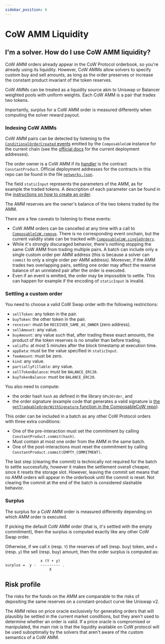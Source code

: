 ```yaml
---
sidebar_position: 6
---
```


# CoW AMM Liquidity

## I'm a solver. How do I use CoW AMM liquidity?

CoW AMM orders already appear in the CoW Protocol orderbook, so you're already using its liquidity.
However, CoW AMMs allow solvers to specify custom buy and sell amounts, as long as the order preserves or increase the constant product invariant of the token reserves. 

CoW AMMs can be treated as a liquidity source akin to Uniswap or Balancer weighted pools with uniform weights.
Each CoW AMM is a pair that trades two tokens.

Importantly, surplus for a CoW AMM order is measured differently when computing the solver reward payout.

### Indexing CoW AMMs

CoW AMM pairs can be detected by listening to the [`ConditionalOrderCreated` events](/cow-protocol/reference/contracts/periphery/composable-cow#indexing) emitted by the `ComposableCoW` instance for the current chain (see the [official docs](/cow-protocol/reference/contracts/periphery) for the current deployment addresses).

The order owner is a CoW AMM if its [handler](/cow-protocol/reference/contracts/periphery/composable-cow#conditionalorderparams) is the contract `ConstantProduct`.
Official deployment addresses for the contracts in this repo can be found in the file [`networks.json`](https://github.com/cowprotocol/cow-amm/blob/3689d24667447ac4882c8bd5d4cbce93ef8a1e86/networks.json).

The field `staticInput` represents the parameters of the AMM, as for example the traded tokens.
A description of each parameter can be found in the [instructions on how to create an order](#constantproduct-static-input).

The AMM reserves are the owner's balance of the two tokens traded by the AMM.

There are a few caveats to listening to these events:
- CoW AMM orders can be cancelled at any time with a call to [`ComposableCoW.remove`](/cow-protocol/reference/contracts/periphery/composable-cow#remove).
  There is no corresponding event onchain, but the current validity state can be tracked with [`ComposableCoW.singleOrders`](/cow-protocol/reference/contracts/periphery/composable-cow#singleorders).
- While it's strongly discuraged behavior, there's nothing stopping the same CoW AMM from trading multiple pairs.
  A batch can include only a single custom order per AMM address (this is because a solver can `commit` to only a single order per AMM address).
  Moreover, if the AMM trades two overlapping pairs, settling one order may affect the reserve balance of an unrelated pair after the order is executed.
- Even if an event is emitted, the order may be impossible to settle.
  This can happen for example if the encoding of `staticInput` is invalid.

### Settling a custom order

You need to choose a valid CoW Swap order with the following restrictions:

- `sellToken`: any token in the pair.
- `buyToken`: the other token in the pair.
- `receiver`: must be `RECEIVER_SAME_AS_OWNER` (zero address).
- `sellAmount`: any value.
- `buyAmount`: any value such that, after trading these exact amounts, the product of the token reserves is no smaller than before trading.
- `validTo`: at most 5 minutes after the block timestamp at execution time.
- `appData`: must be the value specified in `staticInput`.
- `feeAmount`: must be zero.
- `kind`: any value.
- `partiallyFillable`: any value.
- `sellTokenBalance`: must be `BALANCE_ERC20`.
- `buyTokenBalance`: must be `BALANCE_ERC20`.

You also need to compute:
- the order hash `hash` as defined in the library `GPv2Order`, and
- the order signature (example code that generates a valid signature is [the `getTradeableOrderWithSignature` function in the ComposableCoW repo](https://github.com/cowprotocol/composable-cow/blob/main/src/ComposableCoW.sol)).

This order can be included in a batch as any other CoW Protocol orders with three extra conditions:
- One of the pre-interaction must set the commitment by calling `ConstantProduct.commit(hash)`.
- Must contain at most one order from the AMM in the same batch.
- One of the post-interactions must reset the commitment by calling `ConstantProduct.commit(EMPTY_COMMITMENT)`.

The last step (clearing the commit) is technically not required for the batch to settle successfully, however it makes the settlement overall cheaper, since it resets the storage slot.
However, leaving the commit set means that no AMM orders will appear in the orderbook until the commit is reset.
Not clearing the commit at the end of the batch is considered slashable behavior.

### Surplus

The surplus for a CoW AMM order is measured differently depending on which AMM order is executed.

If picking the default CoW AMM order (that is, it's settled with the empty commitment), then the surplus is computed exactly like any other CoW Swap order.

Otherwise, if we call `X` (resp. `Y`) the reserves of sell (resp. buy) token, and `x` (resp. `y`) the sell (resp. buy) amount, then the order surplus is computed as: 
```
                x (Y + y)
surplus =  y -  --------- .
                    X
```

## Risk profile

The risks for the funds on the AMM are comparable to the risks of depositing the same reserves on a constant-product curve like Uniswap v2.

The AMM relies on price oracle exclusively for generating orders that will plausibly be settled in the current market conditions, but they aren't used to determine whether an order is valid.
If a price oracle is compromised or manipulated, the main risk is that the liquidity available on CoW protocol will be used suboptimally by the solvers that aren't aware of the custom semantics of a CoW AMM.
